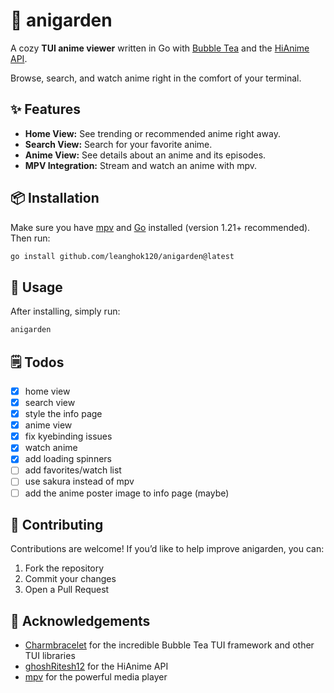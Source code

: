 # 🌸 anigarden

A cozy **TUI anime viewer** written in Go with [Bubble Tea](https://github.com/charmbracelet/bubbletea) and the [HiAnime API](https://github.com/ghoshRitesh12/aniwatch-api).  

Browse, search, and watch anime right in the comfort of your terminal.

## ✨ Features

- **Home View:** See trending or recommended anime right away.  
- **Search View:** Search for your favorite anime.
- **Anime View:** See details about an anime and its episodes.  
- **MPV Integration:** Stream and watch an anime with mpv.

## 📦 Installation

Make sure you have [mpv](https://mpv.io) and [Go](https://go.dev/dl/) installed (version 1.21+ recommended).
Then run:

```sh
go install github.com/leanghok120/anigarden@latest
```

## 🚀 Usage

After installing, simply run:

```sh
anigarden
```

## 🗒️ Todos

- [x] home view
- [x] search view
- [x] style the info page
- [x] anime view
- [x] fix kyebinding issues
- [x] watch anime
- [x] add loading spinners
- [ ] add favorites/watch list
- [ ] use sakura instead of mpv
- [ ] add the anime poster image to info page (maybe)

## 🤝 Contributing

Contributions are welcome!
If you’d like to help improve anigarden, you can:

1. Fork the repository
2. Commit your changes
3. Open a Pull Request

## 🙏 Acknowledgements

- [Charmbracelet](https://github.com/charmbracelet) for the incredible Bubble Tea TUI framework and other TUI libraries
- [ghoshRitesh12](https://github.com/ghoshRitesh12/aniwatch-api) for the HiAnime API
- [mpv](https://mpv.io) for the powerful media player
